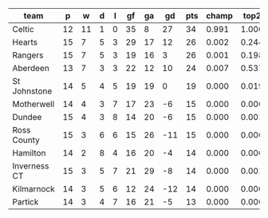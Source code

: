 |     team     | p  | w  | d | l | gf | ga | gd  | pts | champ | top2  | top3  | top4  |  5-7  | bot4  | bot3  | bot2  |
|--------------|----|----|---|---|----|----|-----|-----|-------|-------|-------|-------|-------|-------|-------|-------|
| Celtic       | 12 | 11 | 1 | 0 | 35 |  8 |  27 |  34 | 0.991 | 1.000 | 1.000 | 1.000 | 0.000 | 0.000 | 0.000 | 0.000|
| Hearts       | 15 |  7 | 5 | 3 | 29 | 17 |  12 |  26 | 0.002 | 0.244 | 0.576 | 0.863 | 0.132 | 0.002 | 0.000 | 0.000|
| Rangers      | 15 |  7 | 5 | 3 | 19 | 16 |   3 |  26 | 0.001 | 0.198 | 0.525 | 0.836 | 0.156 | 0.003 | 0.001 | 0.000|
| Aberdeen     | 13 |  7 | 3 | 3 | 22 | 12 |  10 |  24 | 0.007 | 0.537 | 0.797 | 0.947 | 0.052 | 0.000 | 0.000 | 0.000|
| St Johnstone | 14 |  5 | 4 | 5 | 19 | 19 |   0 |  19 | 0.000 | 0.019 | 0.078 | 0.227 | 0.626 | 0.081 | 0.042 | 0.020|
| Motherwell   | 14 |  4 | 3 | 7 | 17 | 23 |  -6 |  15 | 0.000 | 0.000 | 0.001 | 0.010 | 0.216 | 0.650 | 0.510 | 0.354|
| Dundee       | 15 |  4 | 3 | 8 | 14 | 20 |  -6 |  15 | 0.000 | 0.001 | 0.007 | 0.033 | 0.411 | 0.410 | 0.276 | 0.163|
| Ross County  | 15 |  3 | 6 | 6 | 15 | 26 | -11 |  15 | 0.000 | 0.000 | 0.001 | 0.008 | 0.200 | 0.670 | 0.526 | 0.364|
| Hamilton     | 14 |  2 | 8 | 4 | 16 | 20 |  -4 |  14 | 0.000 | 0.000 | 0.003 | 0.016 | 0.294 | 0.550 | 0.411 | 0.265|
| Inverness CT | 15 |  3 | 5 | 7 | 21 | 29 |  -8 |  14 | 0.000 | 0.001 | 0.009 | 0.039 | 0.431 | 0.385 | 0.263 | 0.154|
| Kilmarnock   | 14 |  3 | 5 | 6 | 12 | 24 | -12 |  14 | 0.000 | 0.000 | 0.002 | 0.008 | 0.192 | 0.689 | 0.553 | 0.405|
| Partick      | 14 |  3 | 4 | 7 | 16 | 21 |  -5 |  13 | 0.000 | 0.000 | 0.002 | 0.014 | 0.291 | 0.559 | 0.417 | 0.276|
